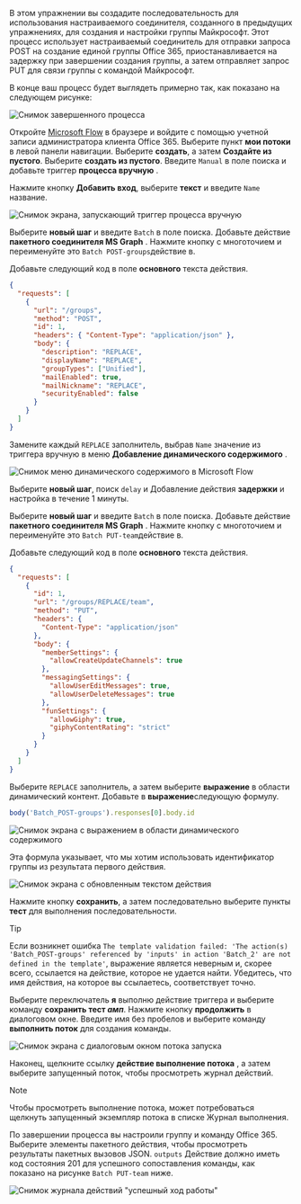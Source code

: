 <!-- markdownlint-disable MD002 MD041 -->

В этом упражнении вы создадите последовательность для использования настраиваемого соединителя, созданного в предыдущих упражнениях, для создания и настройки группы Майкрософт. Этот процесс использует настраиваемый соединитель для отправки запроса POST на создание единой группы Office 365, приостанавливается на задержку при завершении создания группы, а затем отправляет запрос PUT для связи группы с командой Майкрософт.

В конце ваш процесс будет выглядеть примерно так, как показано на следующем рисунке:

![Снимок завершенного процесса](./images/flow-team1.png)

Откройте [Microsoft Flow](https://flow.microsoft.com) в браузере и войдите с помощью учетной записи администратора клиента Office 365. Выберите пункт **мои потоки** в левой панели навигации. Выберите **создать**, а затем **Создайте из пустого**. Выберите **создать из пустого**. Введите `Manual` в поле поиска и добавьте триггер **процесса вручную** .

Нажмите кнопку **Добавить вход**, выберите **текст** и введите `Name` название.

![Снимок экрана, запускающий триггер процесса вручную](./images/flow-team6.png)

Выберите **новый шаг** и введите `Batch` в поле поиска. Добавьте действие **пакетного соединителя MS Graph** . Нажмите кнопку с многоточием и переименуйте это `Batch POST-groups`действие в.

Добавьте следующий код в поле **основного** текста действия.

```json
{
  "requests": [
    {
      "url": "/groups",
      "method": "POST",
      "id": 1,
      "headers": { "Content-Type": "application/json" },
      "body": {
        "description": "REPLACE",
        "displayName": "REPLACE",
        "groupTypes": ["Unified"],
        "mailEnabled": true,
        "mailNickname": "REPLACE",
        "securityEnabled": false
      }
    }
  ]
}
```

Замените каждый `REPLACE` заполнитель, выбрав `Name` значение из триггера вручную в меню **Добавление динамического содержимого** .

![Снимок меню динамического содержимого в Microsoft Flow](./images/flow-team2.png)

Выберите **новый шаг**, поиск `delay` и Добавление действия **задержки** и настройка в течение 1 минуты.

Выберите **новый шаг** и введите `Batch` в поле поиска. Добавьте действие **пакетного соединителя MS Graph** . Нажмите кнопку с многоточием и переименуйте это `Batch PUT-team`действие в.

Добавьте следующий код в поле **основного** текста действия.

```json
{
  "requests": [
    {
      "id": 1,
      "url": "/groups/REPLACE/team",
      "method": "PUT",
      "headers": {
        "Content-Type": "application/json"
      },
      "body": {
        "memberSettings": {
          "allowCreateUpdateChannels": true
        },
        "messagingSettings": {
          "allowUserEditMessages": true,
          "allowUserDeleteMessages": true
        },
        "funSettings": {
          "allowGiphy": true,
          "giphyContentRating": "strict"
        }
      }
    }
  ]
}
```

Выберите `REPLACE` заполнитель, а затем выберите **выражение** в области динамический контент. Добавьте в **выражение**следующую формулу.

```js
body('Batch_POST-groups').responses[0].body.id
```

![Снимок экрана с выражением в области динамического содержимого](./images/flow-formula.png)

Эта формула указывает, что мы хотим использовать идентификатор группы из результата первого действия.

![Снимок экрана с обновленным текстом действия](./images/flow-team3.png)

Нажмите кнопку **сохранить**, а затем последовательно выберите пункты **тест** для выполнения последовательности.

> [!TIP]
> Если возникнет ошибка `The template validation failed: 'The action(s) 'Batch_POST-groups' referenced by 'inputs' in action 'Batch_2' are not defined in the template'`, выражение является неверным и, скорее всего, ссылается на действие, которое не удается найти. Убедитесь, что имя действия, на которое вы ссылаетесь, соответствует точно.

Выберите переключатель **я** выполню действие триггера и выберите команду **сохранить тест _амп_**. Нажмите кнопку **продолжить** в диалоговом окне. Введите имя без пробелов и выберите команду **выполнить поток** для создания команды.

![Снимок экрана с диалоговым окном потока запуска](./images/flow-team4.png)

Наконец, щелкните ссылку **действие выполнение потока** , а затем выберите запущенный поток, чтобы просмотреть журнал действий.

> [!NOTE]
> Чтобы просмотреть выполнение потока, может потребоваться щелкнуть запущенный экземпляр потока в списке Журнал выполнения.

По завершении процесса вы настроили группу и команду Office 365. Выберите элементы пакетного действия, чтобы просмотреть результаты пакетных вызовов JSON. `outputs` Действие должно иметь код состояния 201 для успешного сопоставления команды, как показано на рисунке `Batch PUT-team` ниже.

![Снимок журнала действий "успешный ход работы"](./images/flow-team5.png)